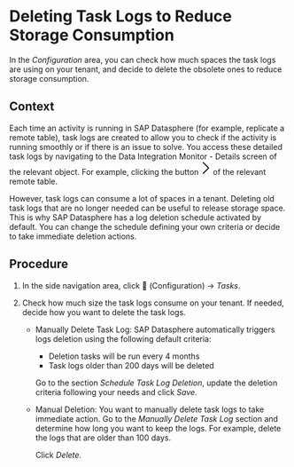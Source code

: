 <!-- loioc6902024ecd74956b4ba2d1c67ccb073 -->

<link rel="stylesheet" type="text/css" href="../css/sap-icons.css"/>

# Deleting Task Logs to Reduce Storage Consumption

In the *Configuration* area, you can check how much spaces the task logs are using on your tenant, and decide to delete the obsolete ones to reduce storage consumption.



<a name="loioc6902024ecd74956b4ba2d1c67ccb073__context_j5v_tkc_xlb"/>

## Context

Each time an activity is running in SAP Datasphere \(for example, replicate a remote table\), task logs are created to allow you to check if the activity is running smoothly or if there is an issue to solve. You access these detailed task logs by navigating to the Data Integration Monitor - Details screen of the relevant object. For example, clicking the button ![](images/Remote_Table_Logs_Button_a6170ee.png) of the relevant remote table.

However, task logs can consume a lot of spaces in a tenant. Deleting old task logs that are no longer needed can be useful to release storage space. This is why SAP Datasphere has a log deletion schedule activated by default. You can change the schedule defining your own criteria or decide to take immediate deletion actions.



<a name="loioc6902024ecd74956b4ba2d1c67ccb073__steps_r4h_kkc_xlb"/>

## Procedure

1.  In the side navigation area, click <span class="FPA-icons"></span> \(Configuration\) → *Tasks*.

2.  Check how much size the task logs consume on your tenant. If needed, decide how you want to delete the task logs.

    -   Manually Delete Task Log: SAP Datasphere automatically triggers logs deletion using the following default criteria:

        -   Deletion tasks will be run every 4 months
        -   Task logs older than 200 days will be deleted

        Go to the section *Schedule Task Log Deletion*, update the deletion criteria following your needs and click *Save*.

    -   Manual Deletion: You want to manually delete task logs to take immediate action. Go to the *Manually Delete Task Log* section and determine how long you want to keep the logs. For example, delete the logs that are older than 100 days.

        Click *Delete*.



